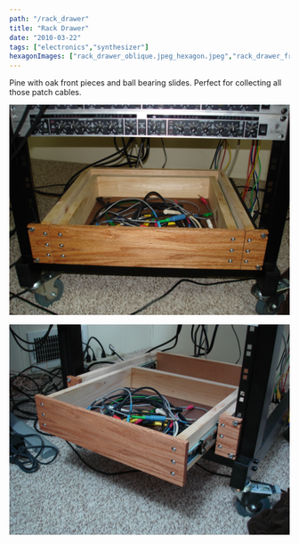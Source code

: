 ```yaml
---
path: "/rack_drawer"
title: "Rack Drawer"
date: "2010-03-22"
tags: ["electronics","synthesizer"]
hexagonImages: ["rack_drawer_oblique.jpeg_hexagon.jpeg","rack_drawer_front-300x225.jpg_hexagon.jpeg","rack_drawer_oblique-300x225.jpg_hexagon.jpeg","rack_drawer_front.jpg_hexagon.jpeg","rack_drawer_oblique.jpg_hexagon.jpeg"]
---
```


Pine with oak front pieces and ball bearing slides. Perfect for collecting all those patch cables. 

[![rack_drawer_front](rack_drawer_front.jpg "rack_drawer_front")](rack_drawer_front.jpg) 

[![rack_drawer_oblique](rack_drawer_oblique.jpg "rack_drawer_oblique")](rack_drawer_oblique.jpg) 